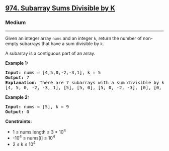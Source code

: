 <h2><a href="https://leetcode.com/problems/subarray-sums-divisible-by-k">974. Subarray Sums Divisible by K</a></h2>
<h3>Medium</h3>
<hr>
<p>Given an integer array <code>nums</code> and an integer <code>k</code>, return the number of non-empty subarrays that have a sum divisible by <code>k</code>.</p>
<p>A subarray is a contiguous part of an array.</p>

<p><strong>Example 1:</strong></p>
<pre>
<strong>Input:</strong> nums = [4,5,0,-2,-3,1], k = 5
<strong>Output:</strong> 7
<strong>Explanation:</strong> There are 7 subarrays with a sum divisible by k = 5:
[4, 5, 0, -2, -3, 1], [5], [5, 0], [5, 0, -2, -3], [0], [0, -2, -3], [-2, -3]
</pre>

<p><strong>Example 2:</strong></p>
<pre>
<strong>Input:</strong> nums = [5], k = 9
<strong>Output:</strong> 0
</pre>

<p><strong>Constraints:</strong></p>
<ul>
<li>1 ≤ nums.length ≤ 3 * 10<sup>4</sup></li>
<li>-10<sup>4</sup> ≤ nums[i] ≤ 10<sup>4</sup></li>
<li>2 ≤ k ≤ 10<sup>4</sup></li>
</ul>
